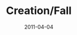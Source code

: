 ---
layout: music 
title: "Creation/Fall"
series: "The Story"
date: 2011-04-04 
description: "Brian Tome talks about God's purpose for creation, and the tragic events that transpired."
audio: "http://s3.amazonaws.com/crossroadsaudiomessages/thestory02.mp3"
audio-duration: "48:42"
src: "http://www.crossroads.net/players/media/series/TheStory_190x110.jpg"
---
